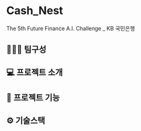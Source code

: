 # Cash_Nest
The 5th Future Finance A.I. Challenge _ KB 국민은행

## 👩🏻‍💻 팀구성

## 💻 프로젝트 소개

## 📌 프로젝트 기능

## ⚙️ 기술스택





